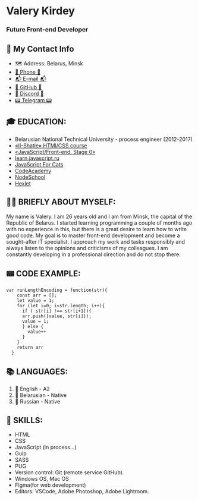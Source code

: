 # Valery Kirdey
### Future Front-end Developer


## 📜 My Contact Info
* 🗺️ Address: Belarus, Minsk
* [📱 Phone 📱](tel:+375297320218)
* [📬 E-mail 📬](mailto:valerykirdey95@gmail.com)
* [👾 GitHub 👾](https://github.com/ValeryKirdey)
* [📇 Discord 📇](https://discord.com/channels/@ka_valerik#8738)
* [📟 Telegram 📟](https://t.me/ka_valerik)


## 🎓 EDUCATION:
* Belarusian National Technical University - process engineer (2012-2017)
* [«II-Shatle» HTMl/CSS course](https://it-shatle.by/courses/html)
* [«JavaScript/Front-end. Stage 0»](https://rs.school/js-stage0/)
* [learn.javascript.ru](https://learn.javascript.ru/)
* [JavaScript For Cats](http://jsforcats.com/)
* [CodeAcademy](https://www.codecademy.com/learn)
* [NodeSchool](https://nodeschool.io/ru/#workshoppers)
* [Hexlet](https://ru.hexlet.io/)


## 🧝‍♂️ BRIEFLY ABOUT MYSELF:
My name is Valery. I am 26 years old and I am from Minsk, the capital of the Republic of Belarus. I started learning programming a couple of months ago with no experience in this, but there is a great desire to learn how to write good code. My goal is to master front-end development and become a sought-after IT specialist. I approach my work and tasks responsibly and always listen to the opinions and criticisms of my colleagues. I am constantly developing in a professional direction and do not stop there.

## 📟 CODE EXAMPLE:

```
var runLengthEncoding = function(str){
    const arr = [];
    let value = 1;
    for (let i=0; i<str.length; i++){
      if ( str[i] !== str[i+1]){
      arr.push([value, str[i]]);
      value = 1;
      } else {
        value++
      }
    }
    return arr
  }
```

## 📚 LANGUAGES:
1. 📙 English - A2
2. 📗 Belarusian - Native
3. 📘 Russian - Native 


## 🧳 SKILLS:
* HTML
* CSS
* JavaScript (in process...)
* Gulp
* SASS
* PUG
* Version control: Git (remote service GitHub).
* Windows OS, Mac OS
* Figma(for web development)
* Editors: VSCode, Adobe Photoshop, Adobe Lightroom.
